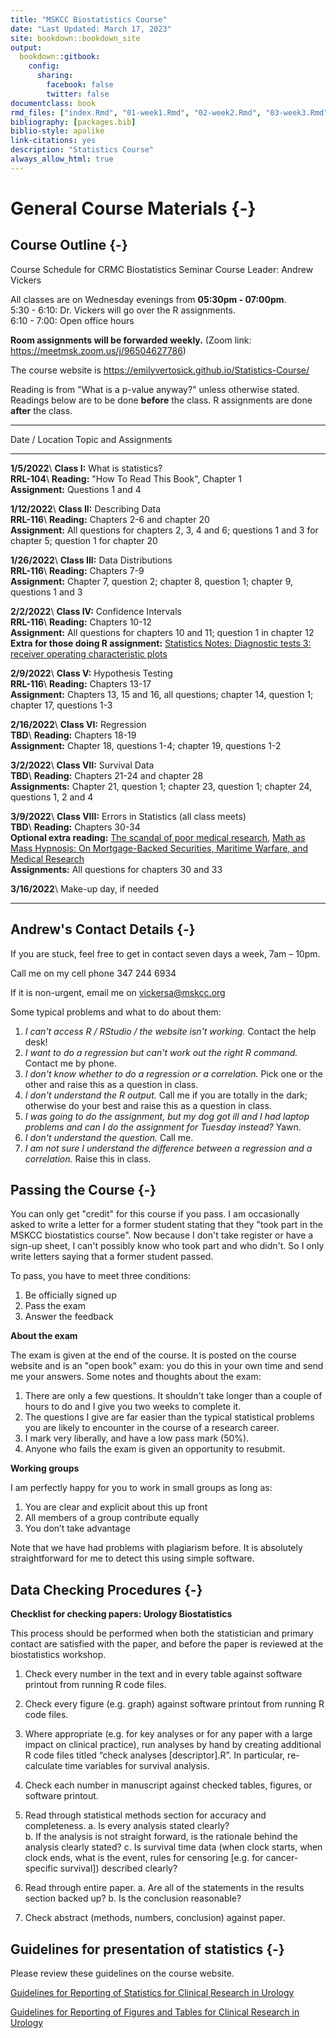 ```yaml
--- 
title: "MSKCC Biostatistics Course"
date: "Last Updated: March 17, 2023"
site: bookdown::bookdown_site
output:
  bookdown::gitbook:
    config:
      sharing:
        facebook: false
        twitter: false
documentclass: book
rmd_files: ["index.Rmd", "01-week1.Rmd", "02-week2.Rmd", "03-week3.Rmd", "04-week4.Rmd", "05-week5.Rmd", "06-week6.Rmd", "07-week7.Rmd", "08-week8.Rmd", "09-answers.Rmd", "10-exam.Rmd"]
bibliography: [packages.bib]
biblio-style: apalike
link-citations: yes
description: "Statistics Course"
always_allow_html: true
---
```




# General Course Materials {-}

## Course Outline {-}

Course Schedule for CRMC Biostatistics Seminar
Course Leader: Andrew Vickers

All classes are on Wednesday evenings from **05:30pm - 07:00pm**.<br>
5:30 - 6:10: Dr. Vickers will go over the R assignments.<br>
6:10 - 7:00: Open office hours

**Room assignments will be forwarded weekly.**
(Zoom link: https://meetmsk.zoom.us/j/96504627786) 

The course website is https://emilyvertosick.github.io/Statistics-Course/  

Reading is from "What is a p-value anyway?" unless otherwise stated.
Readings below are to be done **before** the class.
R assignments are done **after** the class.

-----------------------------------------------------
Date / Location     Topic and Assignments
---------------     ---------------------------------
**1/5/2022**\       **Class I:** What is statistics?\
**RRL-104**\         **Reading:** "How To Read This Book", Chapter 1\
                    **Assignment:** Questions 1 and 4

**1/12/2022**\      **Class II:** Describing Data\
**RRL-116**\        **Reading:** Chapters 2-6 and chapter 20\
                    **Assignment:** All questions for chapters 2, 3, 4 and 6; questions 1 and 3 for chapter 5; question 1 for chapter 20
                    
**1/26/2022**\      **Class III:** Data Distributions\
**RRL-116**\        **Reading:** Chapters 7-9\
                    **Assignment:** Chapter 7, question 2; chapter 8, question 1; chapter 9, questions 1 and 3
                    
**2/2/2022**\       **Class IV:** Confidence Intervals\
**RRL-116**\        **Reading:** Chapters 10-12\
                    **Assignment:** All questions for chapters 10 and 11; question 1 in chapter 12\
                    **Extra for those doing R assignment:** [Statistics Notes: Diagnostic tests 3: receiver operating characteristic plots](https://www.bmj.com/content/309/6948/188.full)
                    
**2/9/2022**\       **Class V:** Hypothesis Testing\
**RRL-116**\        **Reading:** Chapters 13-17\
                    **Assignment:** Chapters 13, 15 and 16, all questions; chapter 14, question 1; chapter 17, questions 1-3
                    
**2/16/2022**\      **Class VI:** Regression\
**TBD**\            **Reading:** Chapters 18-19\
                    **Assignment:** Chapter 18, questions 1-4; chapter 19, questions 1-2
                    
**3/2/2022**\       **Class VII:** Survival Data\
**TBD**\            **Reading:** Chapters 21-24 and chapter 28\
                    **Assignments:** Chapter 21, question 1; chapter 23, question 1; chapter 24, questions 1, 2 and 4
                    
**3/9/2022**\       **Class VIII:** Errors in Statistics (all class meets)\
**TBD**\            **Reading:** Chapters 30-34\
                    **Optional extra reading:**
                    [The scandal of poor medical research](https://www.bmj.com/content/308/6924/283.full), 
                    [Math as Mass Hypnosis: On Mortgage-Backed Securities, Maritime Warfare, and Medical Research](https://www.medscape.com/viewarticle/714772)\
                    **Assignments:** All questions for chapters 30 and 33
                    
**3/16/2022**\      Make-up day, if needed
                    
-----------------------------------------------------

## Andrew's Contact Details {-}

If you are stuck, feel free to get in contact seven days a week, 7am – 10pm. 

Call me on my cell phone 347 244 6934 

If it is non-urgent, email me on vickersa@mskcc.org

Some typical problems and what to do about them:

1. _I can't access R / RStudio / the website isn't working._ Contact the help desk!
2. _I want to do a regression but can't work out the right R command._ Contact me by phone.
3. _I don't know whether to do a regression or a correlation._ Pick one or the other and raise this as a question in class.
4. _I don't understand the R output._ Call me if you are totally in the dark; otherwise do your best and raise this as a question in class.
5. _I was going to do the assignment, but my dog got ill and I had laptop problems and can I do the assignment for Tuesday instead?_ Yawn.
6. _I don't understand the question._ Call me.
7. _I am not sure I understand the difference between a regression and a correlation._ Raise this in class.

## Passing the Course {-}

You can only get "credit" for this course if you pass. I am occasionally asked to write a letter for a former student stating that they "took part in the MSKCC biostatistics course". Now because I don't take register or have a sign-up sheet, I can't possibly know who took part and who didn't. So I only write letters saying that a former student passed.

To pass, you have to meet three conditions:

1. Be officially signed up
2. Pass the exam
3. Answer the feedback

**About the exam**

The exam is given at the end of the course. It is posted on the course website and is an "open book" exam: you do this in your own time and send me your answers. Some notes and thoughts about the exam:

1. There are only a few questions. It shouldn't take longer than a couple of hours to do and I give you two weeks to complete it.
2. The questions I give are far easier than the typical statistical problems you are likely to encounter in the course of a research career. 
3. I mark very liberally, and have a low pass mark (50%).
4. Anyone who fails the exam is given an opportunity to resubmit.

**Working groups**

I am perfectly happy for you to work in small groups as long as:

1. You are clear and explicit about this up front
2. All members of a group contribute equally
3. You don’t take advantage

Note that we have had problems with plagiarism before. It is absolutely straightforward for me to detect this using simple software. 

## Data Checking Procedures {-}

**Checklist for checking papers: Urology Biostatistics**

This process should be performed when both the statistician and primary contact are satisfied with the paper, and before the paper is reviewed at the biostatistics workshop.

1) Check every number in the text and in every table against software printout from running R code files.

2)	Check every figure (e.g. graph) against software printout from running R code files.

3)	Where appropriate (e.g. for key analyses or for any paper with a large impact on clinical practice), run analyses by hand by creating additional R code files titled “check analyses [descriptor].R”. In particular, re-calculate time variables for survival analysis.

4)	Check each number in manuscript against checked tables, figures, or software printout.

5)	Read through statistical methods section for accuracy and completeness.
    a.	Is every analysis stated clearly?  
    b.	If the analysis is not straight forward, is the rationale behind the analysis clearly stated?
    c.	Is survival time data (when clock starts, when clock ends, what is the event, rules for censoring [e.g. for cancer-specific survival]) described clearly?

6)	Read through entire paper.
    a.	Are all of the statements in the results section backed up?
    b.	Is the conclusion reasonable?

7)	Check abstract (methods, numbers, conclusion) against paper.

## Guidelines for presentation of statistics {-}

Please review these guidelines on the course website.

[Guidelines for Reporting of Statistics for Clinical Research in Urology](https://github.com/emilyvertosick/Statistics-Course/blob/master/Guidelines%20for%20Reporting%20of%20Statistics%20for%20Clinical%20Research%20in%20Urology.pdf?raw=true)

[Guidelines for Reporting of Figures and Tables for Clinical Research in Urology](https://github.com/emilyvertosick/Statistics-Course/blob/master/Guidelines%20for%20Reporting%20of%20Figures%20and%20Tables.pdf?raw=true)
